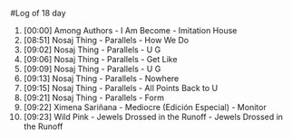 #Log of 18 day

1. [00:00] Among Authors - I Am Become - Imitation House
1. [08:51] Nosaj Thing - Parallels - How We Do
1. [09:02] Nosaj Thing - Parallels - U G
1. [09:06] Nosaj Thing - Parallels - Get Like
1. [09:09] Nosaj Thing - Parallels - U G
1. [09:13] Nosaj Thing - Parallels - Nowhere
1. [09:15] Nosaj Thing - Parallels - All Points Back to U
1. [09:21] Nosaj Thing - Parallels - Form
1. [09:22] Ximena Sariñana - Mediocre (Edición Especial) - Monitor
1. [09:23] Wild Pink - Jewels Drossed in the Runoff - Jewels Drossed in the Runoff
